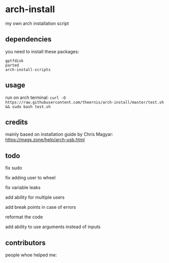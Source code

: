 # arch-install
my own arch installation script
## dependencies
you need to install these packages:
```
gptfdisk
parted
arch-install-scripts
```
## usage
run on arch terminal:
`curl -O https://raw.githubusercontent.com/theernis/arch-install/master/test.sh && sudo bash test.sh`
## credits
mainly based on installation guide by Chris Magyar:
https://mags.zone/help/arch-usb.html
## todo
fix sudo

fix adding user to wheel

fix variable leaks

add ability for multiple users

add break points in case of errors

reformat the code

add ability to use arguments instead of inputs

## contributors
people whoe helped me:
